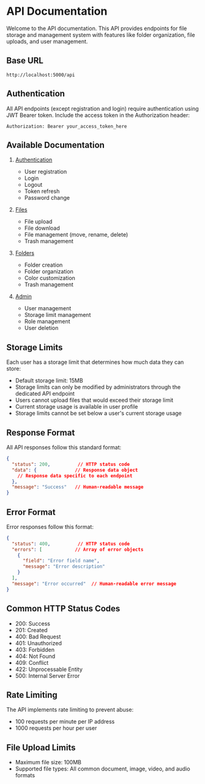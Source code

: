 # API Documentation

Welcome to the API documentation. This API provides endpoints for file storage and management system with features like folder organization, file uploads, and user management.

## Base URL
```
http://localhost:5000/api
```

## Authentication
All API endpoints (except registration and login) require authentication using JWT Bearer token. Include the access token in the Authorization header:
```
Authorization: Bearer your_access_token_here
```

## Available Documentation

1. [Authentication](./auth.md)
   - User registration
   - Login
   - Logout
   - Token refresh
   - Password change

2. [Files](./files.md)
   - File upload
   - File download
   - File management (move, rename, delete)
   - Trash management

3. [Folders](./folders.md)
   - Folder creation
   - Folder organization
   - Color customization
   - Trash management

4. [Admin](./admin.md)
   - User management
   - Storage limit management
   - Role management
   - User deletion

## Storage Limits

Each user has a storage limit that determines how much data they can store:
- Default storage limit: 15MB
- Storage limits can only be modified by administrators through the dedicated API endpoint
- Users cannot upload files that would exceed their storage limit
- Current storage usage is available in user profile
- Storage limits cannot be set below a user's current storage usage

## Response Format
All API responses follow this standard format:

```json
{
  "status": 200,          // HTTP status code
  "data": {              // Response data object
    // Response data specific to each endpoint
  },
  "message": "Success"   // Human-readable message
}
```

## Error Format
Error responses follow this format:

```json
{
  "status": 400,          // HTTP status code
  "errors": [            // Array of error objects
    {
      "field": "Error field name",
      "message": "Error description"
    }
  ],
  "message": "Error occurred"  // Human-readable error message
}
```

## Common HTTP Status Codes

- 200: Success
- 201: Created
- 400: Bad Request
- 401: Unauthorized
- 403: Forbidden
- 404: Not Found
- 409: Conflict
- 422: Unprocessable Entity
- 500: Internal Server Error

## Rate Limiting

The API implements rate limiting to prevent abuse:
- 100 requests per minute per IP address
- 1000 requests per hour per user

## File Upload Limits

- Maximum file size: 100MB
- Supported file types: All common document, image, video, and audio formats 